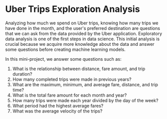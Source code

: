# Uber Trips Exploration Analysis


Analyzing how much we spend on Uber trips, knowing how many trips we have done in the month, and the user's preferred destination 
are questions that we can ask from the data provided by the Uber application. Exploratory data analysis is one of the first steps 
in data science. This initial analysis is crucial because we acquire more knowledge about the data and answer some questions before 
creating machine learning models.


In this mini-project, we answer some questions such as:

1. What is the relationship between distance, fare amount, and trip duration?
2. How many completed trips were made in previous years?
3. What are the maximum, minimum, and average fare, distance, and trip time?
4. What is the total fare amount for each month and year?
5. How many trips were made each year divided by the day of the week?
6. What period had the highest average fares?
7. What was the average velocity of the trips?



